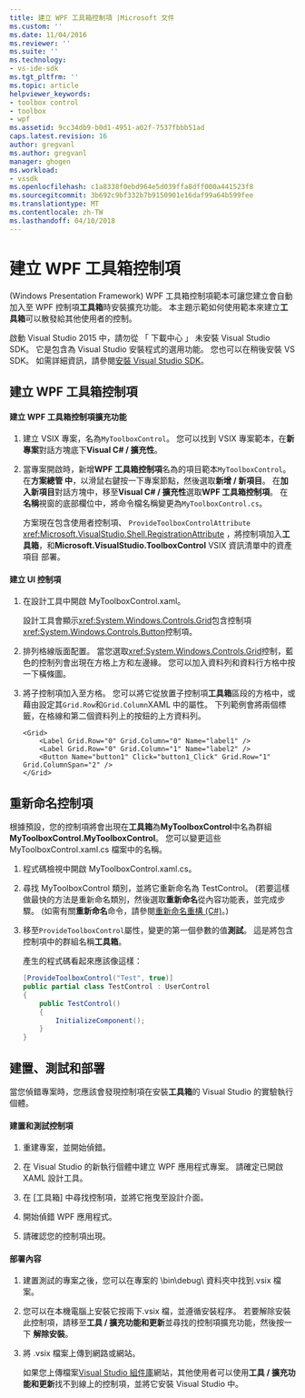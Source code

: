 ```yaml
---
title: 建立 WPF 工具箱控制項 |Microsoft 文件
ms.custom: ''
ms.date: 11/04/2016
ms.reviewer: ''
ms.suite: ''
ms.technology:
- vs-ide-sdk
ms.tgt_pltfrm: ''
ms.topic: article
helpviewer_keywords:
- toolbox control
- toolbox
- wpf
ms.assetid: 9cc34db9-b0d1-4951-a02f-7537fbbb51ad
caps.latest.revision: 16
author: gregvanl
ms.author: gregvanl
manager: ghogen
ms.workload:
- vssdk
ms.openlocfilehash: c1a8338f0ebd964e5d039ffa8dff000a441523f8
ms.sourcegitcommit: 3b692c9bf332b7b9150901e16daf99a64b599fee
ms.translationtype: MT
ms.contentlocale: zh-TW
ms.lasthandoff: 04/10/2018
---
```

# <a name="creating-a-wpf-toolbox-control"></a>建立 WPF 工具箱控制項
(Windows Presentation Framework) WPF 工具箱控制項範本可讓您建立會自動加入至 WPF 控制項**工具箱**時安裝擴充功能。 本主題示範如何使用範本來建立**工具箱**可以散發給其他使用者的控制。  
  
 啟動 Visual Studio 2015 中，請勿從 「 下載中心 」 未安裝 Visual Studio SDK。 它是包含為 Visual Studio 安裝程式的選用功能。 您也可以在稍後安裝 VS SDK。 如需詳細資訊，請參閱[安裝 Visual Studio SDK](../extensibility/installing-the-visual-studio-sdk.md)。  
  
## <a name="creating-a-wpf-toolbox-control"></a>建立 WPF 工具箱控制項  
  
#### <a name="create-an-extension-with-a-wpf-toolbox-control"></a>建立 WPF 工具箱控制項擴充功能  
  
1.  建立 VSIX 專案，名為`MyToolboxControl`。 您可以找到 VSIX 專案範本，在**新專案**對話方塊底下**Visual C# / 擴充性**。  
  
2.  當專案開啟時，新增**WPF 工具箱控制項**名為的項目範本`MyToolboxControl`。 在**方案總管 中**，以滑鼠右鍵按一下專案節點，然後選取**新增 / 新項目**。 在**加入新項目**對話方塊中，移至**Visual C# / 擴充性**選取**WPF 工具箱控制項**。 在**名稱**視窗的底部欄位中，將命令檔名稱變更為`MyToolboxControl.cs`。  
  
     方案現在包含使用者控制項、 `ProvideToolboxControlAttribute` <xref:Microsoft.VisualStudio.Shell.RegistrationAttribute> ，將控制項加入**工具箱**，和**Microsoft.VisualStudio.ToolboxControl** VSIX 資訊清單中的資產項目 部署。  
  
#### <a name="to-create-the-control-ui"></a>建立 UI 控制項  
  
1.  在設計工具中開啟 MyToolboxControl.xaml。  
  
     設計工具會顯示<xref:System.Windows.Controls.Grid>包含控制項<xref:System.Windows.Controls.Button>控制項。  
  
2.  排列格線版面配置。 當您選取<xref:System.Windows.Controls.Grid>控制，藍色的控制列會出現在方格上方和左邊緣。 您可以加入資料列和資料行方格中按一下橫條圖。  
  
3.  將子控制項加入至方格。 您可以將它從放置子控制項**工具箱**區段的方格中，或藉由設定其`Grid.Row`和`Grid.Column`XAML 中的屬性。 下列範例會將兩個標籤，在格線和第二個資料列上的按鈕的上方資料列。  
  
    ```xaml  
    <Grid>  
        <Label Grid.Row="0" Grid.Column="0" Name="label1" />  
        <Label Grid.Row="0" Grid.Column="1" Name="label2" />  
        <Button Name="button1" Click="button1_Click" Grid.Row="1" Grid.ColumnSpan="2" />  
    </Grid>  
    ```  
  
## <a name="renaming-the-control"></a>重新命名控制項  
 根據預設，您的控制項將會出現在**工具箱**為**MyToolboxControl**中名為群組**MyToolboxControl.MyToolboxControl**。 您可以變更這些 MyToolboxControl.xaml.cs 檔案中的名稱。  
  
1.  程式碼檢視中開啟 MyToolboxControl.xaml.cs。  
  
2.  尋找 MyToolboxControl 類別，並將它重新命名為 TestControl。 (若要這樣做最快的方法是重新命名類別，然後選取**重新命名**從內容功能表，並完成步驟。 (如需有關**重新命名**命令，請參閱[重新命名重構 (C#)](../ide/reference/rename.md)。)
  
3.  移至`ProvideToolboxControl`屬性，變更的第一個參數的值**測試**。 這是將包含控制項中的群組名稱**工具箱**。  
  
     產生的程式碼看起來應該像這樣：  
  
    ```csharp  
    [ProvideToolboxControl("Test", true)]  
    public partial class TestControl : UserControl  
    {  
        public TestControl()  
        {  
            InitializeComponent();  
        }  
    }  
    ```  
  
## <a name="building-testing-and-deployment"></a>建置、測試和部署  
 當您偵錯專案時，您應該會發現控制項在安裝**工具箱**的 Visual Studio 的實驗執行個體。  
  
#### <a name="to-build-and-test-the-control"></a>建置和測試控制項  
  
1.  重建專案，並開始偵錯。  
  
2.  在 Visual Studio 的新執行個體中建立 WPF 應用程式專案。 請確定已開啟 XAML 設計工具。  
  
3.  在 [工具箱]  中尋找控制項，並將它拖曳至設計介面。  
  
4.  開始偵錯 WPF 應用程式。  
  
5.  請確認您的控制項出現。  
  
#### <a name="to-deploy-the-control"></a>部署內容  
  
1.  建置測試的專案之後，您可以在專案的 \bin\debug\ 資料夾中找到.vsix 檔案。  
  
2.  您可以在本機電腦上安裝它按兩下.vsix 檔，並遵循安裝程序。 若要解除安裝此控制項，請移至**工具 / 擴充功能和更新**並尋找的控制項擴充功能，然後按一下 **解除安裝**。  
  
3.  將 .vsix 檔案上傳到網路或網站。  
  
     如果您上傳檔案[Visual Studio 組件庫](http://go.microsoft.com/fwlink/?LinkID=123847)網站，其他使用者可以使用**工具 / 擴充功能和更新**找不到線上的控制項，並將它安裝 Visual Studio 中。